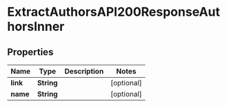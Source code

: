 

# ExtractAuthorsAPI200ResponseAuthorsInner

## Properties

Name | Type | Description | Notes
------------ | ------------- | ------------- | -------------
**link** | **String** |  |  [optional]
**name** | **String** |  |  [optional]




